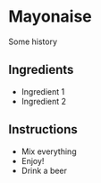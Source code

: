 # Mayonaise

Some history

## Ingredients

- Ingredient 1 
- Ingredient 2

## Instructions

- Mix everything
- Enjoy!
- Drink a beer

